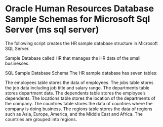 # Oracle Human Resources Database Sample Schemas for Microsoft Sql Server (ms sql server)


The following script creates the HR sample database structure in Microsoft SQL Server.

Sample Database called HR that manages the HR data of the small businesses.

SQL Sample Database Schema
The HR sample database has seven tables:

The employees table stores the data of employees.
The jobs table stores the job data including job title and salary range.
The departments table stores department data.
The dependents table stores the employee’s dependents.
The locations table stores the location of the departments of the company.
The countries table stores the data of countries where the company is doing business.
The regions table stores the data of regions such as Asia, Europe, America, and the Middle East and Africa. The countries are grouped into regions.
